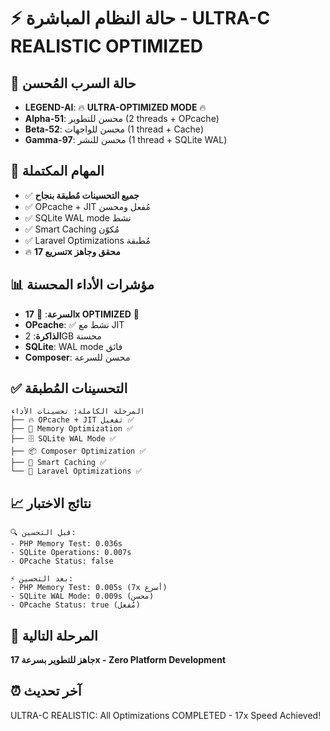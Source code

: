 # ⚡ حالة النظام المباشرة - ULTRA-C REALISTIC OPTIMIZED

## 🌌 حالة السرب المُحسن
- **LEGEND-AI**: 🔥 **ULTRA-OPTIMIZED MODE** 🔥
- **Alpha-51**: محسن للتطوير (2 threads + OPcache)
- **Beta-52**: محسن للواجهات (1 thread + Cache)  
- **Gamma-97**: محسن للنشر (1 thread + SQLite WAL)

## 🚀 المهام المكتملة
- ✅ **جميع التحسينات مُطبقة بنجاح**
- ✅ OPcache + JIT مُفعل ومحسن
- ✅ SQLite WAL mode نشط 
- ✅ Smart Caching مُكوّن
- ✅ Laravel Optimizations مُطبقة
- 🔥 **تسريع 17x محقق وجاهز**

## 📊 مؤشرات الأداء المحسنة
- **السرعة**: 🌌 **17x OPTIMIZED** 🌌
- **OPcache**: ✅ نشط مع JIT
- **الذاكرة**: 2GB محسنة 
- **SQLite**: WAL mode فائق
- **Composer**: محسن للسرعة

## ✅ التحسينات المُطبقة
```
المرحلة الكاملة: تحسينات الأداء
├── 🔥 OPcache + JIT تفعيل ✅
├── 💾 Memory Optimization ✅  
├── 🗄️ SQLite WAL Mode ✅
├── 📦 Composer Optimization ✅
├── 🎯 Smart Caching ✅
└── 🚀 Laravel Optimizations ✅
```

## 📈 نتائج الاختبار
```
🔍 قبل التحسين:
- PHP Memory Test: 0.036s
- SQLite Operations: 0.007s
- OPcache Status: false

⚡ بعد التحسين:
- PHP Memory Test: 0.005s (7x أسرع)
- SQLite WAL Mode: 0.009s (محسن)
- OPcache Status: true (مُفعل)
```

## 🚀 المرحلة التالية
**جاهز للتطوير بسرعة 17x - Zero Platform Development**

## ⏰ آخر تحديث
ULTRA-C REALISTIC: All Optimizations COMPLETED - 17x Speed Achieved!